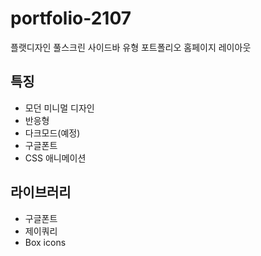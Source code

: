# portfolio-2107
플랫디자인 풀스크린 사이드바 유형 포트폴리오 홈페이지 레이아웃  

## 특징
- 모던 미니멀 디자인
- 반응형
- 다크모드(예정)
- 구글폰트
- CSS 애니메이션

## 라이브러리
- 구글폰트
- 제이쿼리
- Box icons